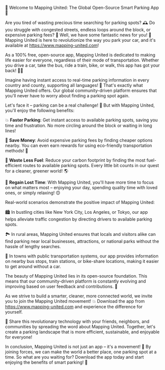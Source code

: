 🚀 Welcome to Mapping United: The Global Open-Source Smart Parking App 🚀

Are you tired of wasting precious time searching for parking spots? 🕰️ Do you struggle with congested streets, endless loops around the block, or expensive parking fees? 💸 Well, we have some fantastic news for you! 🎉 Mapping United is here to revolutionize the way you park your car, and it's available at https://www.mapping-united.com!

As a 100% free, open-source app, Mapping United is dedicated to making life easier for everyone, regardless of their mode of transportation. Whether you drive a car, take the bus, ride a train, bike, or walk, this app has got your back! 🚶‍♀️

Imagine having instant access to real-time parking information in every country and county, supporting all languages! 💬 That's exactly what Mapping United offers. Our global community-driven platform ensures that you'll never have to worry about finding a parking spot again.

Let's face it – parking can be a real challenge! 🚗 But with Mapping United, you'll enjoy the following benefits:

💥 **Faster Parking**: Get instant access to available parking spots, saving you time and frustration. No more circling around the block or waiting in long lines!

💸 **Save Money**: Avoid expensive parking fees by finding cheaper options nearby. You can even earn rewards for using eco-friendly transportation methods! 🌟

🚗 **Waste Less Fuel**: Reduce your carbon footprint by finding the most fuel-efficient routes to available parking spots. Every little bit counts in our quest for a cleaner, greener world! 🌎

💪 **Regain Lost Time**: With Mapping United, you'll have more time to focus on what matters most – enjoying your day, spending quality time with loved ones, or simply relaxing! 😊

Real-world scenarios demonstrate the positive impact of Mapping United:

🏙️ In bustling cities like New York City, Los Angeles, or Tokyo, our app helps alleviate traffic congestion by directing drivers to available parking spots.

🏞️ In rural areas, Mapping United ensures that locals and visitors alike can find parking near local businesses, attractions, or national parks without the hassle of lengthy searches.

🚌 In towns with public transportation systems, our app provides information on nearby bus stops, train stations, or bike-share locations, making it easier to get around without a car.

The beauty of Mapping United lies in its open-source foundation. This means that our community-driven platform is constantly evolving and improving based on user feedback and contributions. 🤝

As we strive to build a smarter, cleaner, more connected world, we invite you to join the Mapping United movement! 💥 Download the app from https://www.mapping-united.com and experience the difference for yourself.

📢 Share this revolutionary technology with your friends, neighbors, and communities by spreading the word about Mapping United. Together, let's create a parking landscape that is more efficient, sustainable, and enjoyable for everyone!

In conclusion, Mapping United is not just an app – it's a movement! 🌟 By joining forces, we can make the world a better place, one parking spot at a time. So what are you waiting for? Download the app today and start enjoying the benefits of smart parking! 🚀